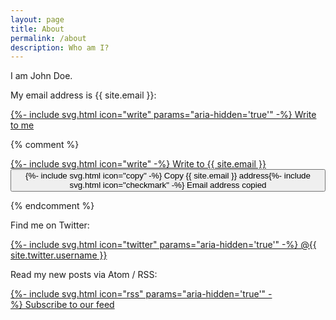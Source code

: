 ```yaml
---
layout: page
title: About
permalink: /about
description: Who am I?
---
```


I am John Doe. 

My email address is {{ site.email }}:

<p class="padded small">
  <a href="mailto:{{ site.email }}?subject=Contact via Blog" class="button dont-shrink">
    {%- include svg.html icon="write" params="aria-hidden='true'" -%}&nbsp;Write to me
  </a>
</p>

{% comment %}
<p class="flex-wrapper padded small">
  <a href="mailto:{{ site.email }}?subject=Contact via Blog" class="button dont-shrink">{%- include svg.html icon="write" -%} Write to {{ site.email }}</a>&nbsp;
  <button id="copy-button" class="dont-shrink" onclick="copyToClipboard('{{ site.email }}');"><span id="text-to-copy">{%- include svg.html icon="copy" -%} Copy {{ site.email }} address</span><span id="text-copied" class="hidden">{%- include svg.html icon="checkmark" -%} Email address copied</span></button>
</p>

<script>
  function copyToClipboard(text){
    navigator.clipboard.writeText(text);
    document.getElementById('copy-button').disabled = true;
    document.getElementById('text-to-copy').classList.add("hidden");
    document.getElementById('text-copied').classList.remove("hidden");
  }
</script>
{% endcomment %}

Find me on Twitter:

<p class="padded small">
  <a href="https://twitter.com/{{ site.twitter.username }}" target="_blank" rel="noopener" class="button">
    {%- include svg.html icon="twitter" params="aria-hidden='true'" -%}&nbsp;@{{ site.twitter.username }}
  </a>
</p>

Read my new posts via Atom / RSS:

<p class="padded small">
  <a href="/feed.xml" class="button">
    {%- include svg.html icon="rss" params="aria-hidden='true'" -%}&nbsp;Subscribe to our feed
  </a>
</p>